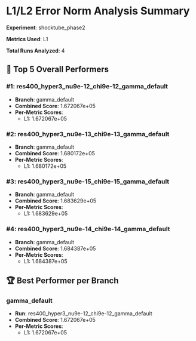 # L1/L2 Error Norm Analysis Summary

**Experiment**: shocktube_phase2

**Metrics Used**: L1

**Total Runs Analyzed**: 4

## 🥇 Top 5 Overall Performers

### #1: res400_hyper3_nu9e-12_chi9e-12_gamma_default
- **Branch**: gamma_default
- **Combined Score**: 1.672067e+05
- **Per-Metric Scores**:
  - L1: 1.672067e+05

### #2: res400_hyper3_nu9e-13_chi9e-13_gamma_default
- **Branch**: gamma_default
- **Combined Score**: 1.680172e+05
- **Per-Metric Scores**:
  - L1: 1.680172e+05

### #3: res400_hyper3_nu9e-15_chi9e-15_gamma_default
- **Branch**: gamma_default
- **Combined Score**: 1.683629e+05
- **Per-Metric Scores**:
  - L1: 1.683629e+05

### #4: res400_hyper3_nu9e-14_chi9e-14_gamma_default
- **Branch**: gamma_default
- **Combined Score**: 1.684387e+05
- **Per-Metric Scores**:
  - L1: 1.684387e+05

## 🏆 Best Performer per Branch

### gamma_default
- **Run**: res400_hyper3_nu9e-12_chi9e-12_gamma_default
- **Combined Score**: 1.672067e+05
- **Per-Metric Scores**:
  - L1: 1.672067e+05

